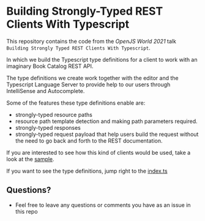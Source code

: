 # Building Strongly-Typed REST Clients With Typescript

This repository contains the code from the _OpenJS World 2021_ talk `Building Strongly Typed REST Clients With Typescript`.

In which we build the Typescript type definitions for a client to work with an imaginary Book Catalog REST API.

The type definitions we create work together with the editor
and the Typescript Language Server to provide help to our users through IntelliSense and Autocomplete.

Some of the features these type definitions enable are:

- strongly-typed resource paths
- resource path template detection and making path parameters required.
- strongly-typed responses
- strongly-typed request payload that help users build the request without the need to go back and forth to the REST documentation.

If you are interested to see how this kind of clients would be used, take a look at the [sample](https://github.com/joheredi/openjs-world-2021/blob/main/src/sample.ts).

If you want to see the type definitions, jump right to the [index.ts](https://github.com/joheredi/openjs-world-2021/blob/main/src/index.ts)

## Questions?

- Feel free to leave any questions or comments you have as an issue in this repo
